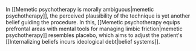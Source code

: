 ---
---

In [[Memetic psychotherapy is morally ambiguous|memetic psychotherapy]], the perceived plausibility of the technique is yet another belief guiding the procedure. In this, [[Memetic psychotherapy equips prefrontal areas with mental tools for managing limbic friction|memetic psychotherapy]] resembles placebo, which aims to adjust the patient's [[Internalizing beliefs incurs ideological debt|belief systems]].
